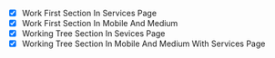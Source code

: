 - [x] Work First Section In Services Page
- [x] Work First Section In Mobile And Medium
- [x] Working Tree Section In Sevices Page
- [x] Working Tree Section In Mobile And Medium With Services Page
